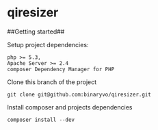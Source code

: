 # qiresizer

##Getting started##

Setup project dependencies:

```
php >= 5.3,
Apache Server >= 2.4
composer Dependency Manager for PHP
```

Clone this branch of the project

```
git clone git@github.com:binaryvo/qiresizer.git
```


Install composer and projects dependencies


```
composer install --dev
```
